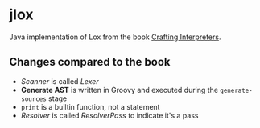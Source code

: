 # jlox

Java implementation of Lox from the book [Crafting Interpreters](https://craftinginterpreters.com).

## Changes compared to the book
* _Scanner_ is called _Lexer_
* **Generate AST** is written in Groovy and executed during the `generate-sources` stage
* `print` is a builtin function, not a statement
* _Resolver_ is called _ResolverPass_ to indicate it's a pass

